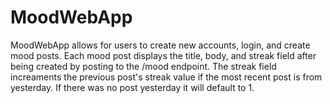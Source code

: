 # MoodWebApp
MoodWebApp allows for users to create new accounts, login, and create mood posts. Each mood post displays the title, body, and streak field after being created by posting to the /mood endpoint. The streak field increaments the previous post's streak value if the most recent post is from yesterday. If there was no post yesterday it will default to 1.
